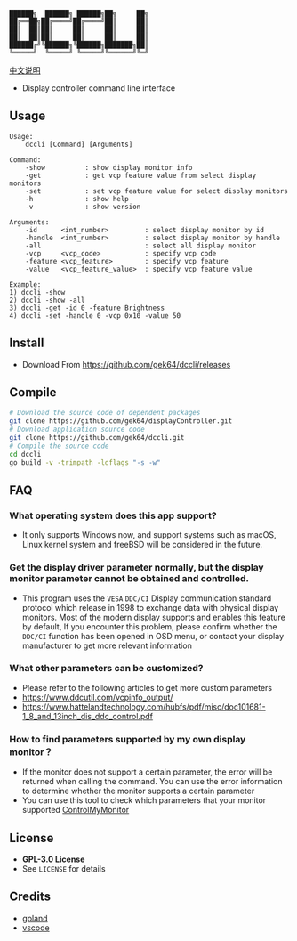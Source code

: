 ```
██████╗  ██████╗ ██████╗██╗     ██╗
██╔══██╗██╔════╝██╔════╝██║     ██║
██║  ██║██║     ██║     ██║     ██║
██║  ██║██║     ██║     ██║     ██║
██████╔╝╚██████╗╚██████╗███████╗██║
╚═════╝  ╚═════╝ ╚═════╝╚══════╝╚═╝
```

[中文说明](https://github.com/gek64/dccli/blob/main/README_chs.md)
- Display controller command line interface

## Usage
```
Usage:                                                                 
    dccli [Command] [Arguments]                                        
                                                                       
Command:                                                               
    -show          : show display monitor info                         
    -get           : get vcp feature value from select display monitors
    -set           : set vcp feature value for select display monitors 
    -h             : show help                                         
    -v             : show version                                      
                                                                       
Arguments:                                                             
    -id      <int_number>         : select display monitor by id       
    -handle  <int_number>         : select display monitor by handle   
    -all                          : select all display monitor         
    -vcp     <vcp_code>           : specify vcp code                   
    -feature <vcp_feature>        : specify vcp feature                
    -value   <vcp_feature_value>  : specify vcp feature value

Example:
1) dccli -show
2) dccli -show -all
3) dccli -get -id 0 -feature Brightness
4) dccli -set -handle 0 -vcp 0x10 -value 50
```


## Install
- Download From https://github.com/gek64/dccli/releases

## Compile
```sh
# Download the source code of dependent packages
git clone https://github.com/gek64/displayController.git
# Download application source code
git clone https://github.com/gek64/dccli.git
# Compile the source code
cd dccli
go build -v -trimpath -ldflags "-s -w"
```

## FAQ
### What operating system does this app support?
- It only supports Windows now, and support systems such as macOS, Linux kernel system and freeBSD will be considered in the future.

### Get the display driver parameter normally, but the display monitor parameter cannot be obtained and controlled.
- This program uses the `VESA` `DDC/CI` Display communication standard protocol which release in 1998 to exchange data with physical display monitors. Most of the modern display supports and enables this feature by default, If you encounter this problem, please confirm whether the `DDC/CI` function has been opened in OSD menu, or contact your display manufacturer to get more relevant information

### What other parameters can be customized?
- Please refer to the following articles to get more custom parameters
- https://www.ddcutil.com/vcpinfo_output/
- https://www.hattelandtechnology.com/hubfs/pdf/misc/doc101681-1_8_and_13inch_dis_ddc_control.pdf

### How to find parameters supported by my own display monitor？
- If the monitor does not support a certain parameter, the error will be returned when calling the command. You can use the error information to determine whether the monitor supports a certain parameter
- You can use this tool to check which parameters that your monitor supported [ControlMyMonitor](https://www.nirsoft.net/utils/control_my_monitor.html)

## License
- **GPL-3.0 License**
- See `LICENSE` for details

## Credits
- [goland](https://www.jetbrains.com/go/)
- [vscode](https://code.visualstudio.com/)
